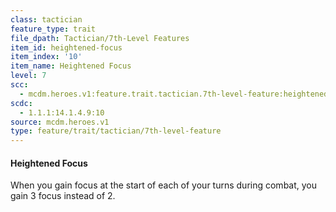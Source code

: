 ```yaml
---
class: tactician
feature_type: trait
file_dpath: Tactician/7th-Level Features
item_id: heightened-focus
item_index: '10'
item_name: Heightened Focus
level: 7
scc:
  - mcdm.heroes.v1:feature.trait.tactician.7th-level-feature:heightened-focus
scdc:
  - 1.1.1:14.1.4.9:10
source: mcdm.heroes.v1
type: feature/trait/tactician/7th-level-feature
---
```


#### Heightened Focus

When you gain focus at the start of each of your turns during combat, you gain 3 focus instead of 2.
